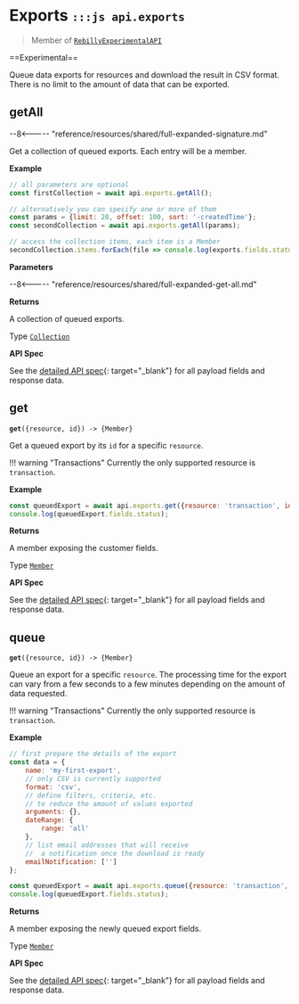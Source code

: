 # Exports <small>`:::js api.exports`</small>

> Member of [`RebillyExperimentalAPI`][goto-rebillyapix]

==Experimental== 

Queue data exports for resources and download the result in CSV format. There is no limit to the amount of data that can be exported.

## getAll

--8<----- "reference/resources/shared/full-expanded-signature.md"

Get a collection of queued exports. Each entry will be a member.

**Example**

```js
// all parameters are optional
const firstCollection = await api.exports.getAll();

// alternatively you can specify one or more of them
const params = {limit: 20, offset: 100, sort: '-createdTime'}; 
const secondCollection = await api.exports.getAll(params);

// access the collection items, each item is a Member
secondCollection.items.forEach(file => console.log(exports.fields.status));
```

**Parameters**


--8<----- "reference/resources/shared/full-expanded-get-all.md"


**Returns**

A collection of queued exports.

Type [`Collection`][goto-collection]


**API Spec**

See the [detailed API spec][1]{: target="_blank"} for all payload fields and response data.

## get
<div class="method"><code><strong>get</strong>({<span class="prop">resource</span>, <span class="prop">id</span>}) -> <span class="return">{Member}</span></code></div>

Get a queued export by its `id` for a specific `resource`.

!!! warning "Transactions"
    Currently the only supported resource is `transaction`.

**Example**

```js
const queuedExport = await api.exports.get({resource: 'transaction', id: 'foobar-001'});
console.log(queuedExport.fields.status);
```


**Returns**

A member exposing the customer fields.

Type [`Member`][goto-member]


**API Spec**

See the [detailed API spec][2]{: target="_blank"} for all payload fields and response data.

## queue
<div class="method"><code><strong>get</strong>({<span class="prop">resource</span>, <span class="prop">id</span>}) -> <span class="return">{Member}</span></code></div>

Queue an export for a specific `resource`. The processing time for the export can vary from a few seconds to a few minutes depending on the amount of data requested.

!!! warning "Transactions"
    Currently the only supported resource is `transaction`.

**Example**

```js
// first prepare the details of the export
const data = {
    name: 'my-first-export',
    // only CSV is currently supported
    format: 'csv',
    // define filters, criteria, etc. 
    // to reduce the amount of values exported
    arguments: {},
    dateRange: {
        range: 'all'
    },
    // list email addresses that will receive
    //  a notification once the download is ready
    emailNotification: ['']
};

const queuedExport = await api.exports.queue({resource: 'transaction', data});
console.log(queuedExport.fields.status);
```


**Returns**

A member exposing the newly queued export fields.

Type [`Member`][goto-member]


**API Spec**

See the [detailed API spec][2]{: target="_blank"} for all payload fields and response data.

[goto-rebillyapix]: ../../rebilly-experimental-api
[goto-member]: ../../types/member
[goto-collection]: ../../types/collection
[1]: https://rebilly.github.io/RebillyReportsAPI/#tag/Exports%2Fpaths%2F~1exports~1transactions%2Fget
[2]: https://rebilly.github.io/RebillyReportsAPI/#tag/Exports%2Fpaths%2F~1exports~1transactions~1%7Bid%7D%2Fget
[3]: https://rebilly.github.io/RebillyReportsAPI/#tag/Exports%2Fpaths%2F~1exports~1transactions%2Fpost
